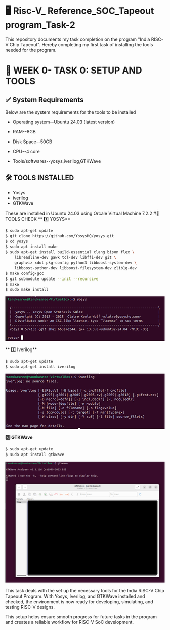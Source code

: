 # 🖥️ Risc-V_ Reference_SOC_Tapeout program_Task-2

This repository documents my task completion on the program "India RISC-V Chip Tapeout". Hereby completing my first task of installing the tools needed for the program.

# 📅 **WEEK 0- TASK 0: SETUP AND TOOLS**

## ✅ **System Requirements**
Below are the system requirements for the tools to be installed

- Operating system--Ubuntu 24.03 (latest version)

- RAM--8GB

- Disk Space--50GB

- CPU--4 core

- Tools/softwares--yosys,iverilog,GTKWave

##  🛠️ **TOOLS INSTALLED**
- Yosys
- iverilog
- GTKWave
  
These are installed in Ubuntu 24.03 using Orcale Virtual Machine 7.2.2
#🧪 TOOLS CHECK
** 1️⃣ YOSYS**
```bash
$ sudo apt-get update
$ git clone https://github.com/YosysHQ/yosys.git
$ cd yosys
$ sudo apt install make               
$ sudo apt-get install build-essential clang bison flex \
    libreadline-dev gawk tcl-dev libffi-dev git \
    graphviz xdot pkg-config python3 libboost-system-dev \
    libboost-python-dev libboost-filesystem-dev zlib1g-dev
$ make config-gcc
$ git submodule update --init --recursive
$ make 
$ sudo make install
```
![Yosys](assets/Yosys_completion.jpg)

** 2️⃣ Iverilog**
```bash
$ sudo apt-get update
$ sudo apt-get install iverilog
```
![Iverilogs](assets/iverilog_completion.jpg)

**3️⃣ GTKWave**
```bash
$ sudo apt-get update
$ sudo apt install gtkwave
```
![GTKWave](assets/GTKWave_completion.jpg)

This task deals with the set up the necessary tools for the India RISC-V Chip Tapeout Program. With Yosys, Iverilog, and GTKWave installed and checked, the environment is now ready for developing, simulating, and testing RISC-V designs.

This setup helps ensure smooth progress for future tasks in the program and creates a reliable workflow for RISC-V SoC development.



